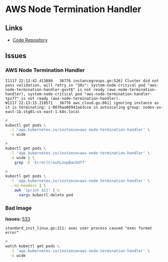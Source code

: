 # AWS Node Termination Handler

## Links

- [Code Repository](https://github.com/aws/aws-node-termination-handler)

## Issues

### AWS Node Termination Handler

```log
I1117 22:12:42.413880   36776 instancegroups.go:526] Cluster did not pass validation, will retry in "30s": system-node-critical pod "aws-node-termination-handler-gxvt6" is not ready (aws-node-termination-handler), system-node-critical pod "aws-node-termination-handler-tpv77" is not ready (aws-node-termination-handler).
W1117 22:13:15.210571   36776 aws_cloud.go:861] ignoring instance as it is terminating: i-0070aa06941ae3cce in autoscaling group: nodes-us-east-1b.stg01-us-east-1.k8s.local
```

```sh
#
kubectl get pods \
  -l 'app.kubernetes.io/instance=aws-node-termination-handler' \
  -o wide

#
kubectl get pods \
  -l 'app.kubernetes.io/instance=aws-node-termination-handler' \
  -o wide | \
    grep -E 'Error|CrashLoopBackOff'

#
kubectl get pods \
  -l 'app.kubernetes.io/instance=aws-node-termination-handler' \
  --no-headers | \
    awk '{print $1}' | \
      xargs kubectl delete pod
```

### Bad Image

**Issues:** [533](https://github.com/aws/aws-node-termination-handler/issues/533)

```log
standard_init_linux.go:211: exec user process caused "exec format error"
```

```sh
#
watch kubectl get pods \
  -l 'app.kubernetes.io/instance=aws-node-termination-handler' \
  -o wide
```
